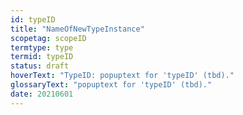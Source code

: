 ```yaml
---
id: typeID
title: "NameOfNewTypeInstance"
scopetag: scopeID
termtype: type
termid: typeID
status: draft
hoverText: "TypeID: popuptext for 'typeID' (tbd)."
glossaryText: "popuptext for 'typeID' (tbd)."
date: 20210601
---
```

<!--This template specifies the docusaurus attribtues that must be in place for the terminology-plugin to function properly. For specific generators, additional content may be required. That should be specified in the individual templates that specify the artifacts that such generators create.
The header-attributes contain the following placeholdes:
- `<scopeID>`: machine readable text that identifies the scope in which this term is defined;
- `<type>`: machine readable text that identifies the type of entity being documented/specified. Examples include `concept`, `term`, `pattern`, `glossary`, `dictionary` and new ones may be added as needed.;
- `<typeid>`: machine readable text that identifies the instance of the <type> within <existing-scope>;
-->
